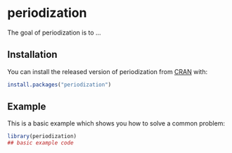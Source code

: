 
# periodization

<!-- badges: start -->
<!-- badges: end -->

The goal of periodization is to ...

## Installation

You can install the released version of periodization from [CRAN](https://CRAN.R-project.org) with:

``` r
install.packages("periodization")
```

## Example

This is a basic example which shows you how to solve a common problem:

``` r
library(periodization)
## basic example code
```


